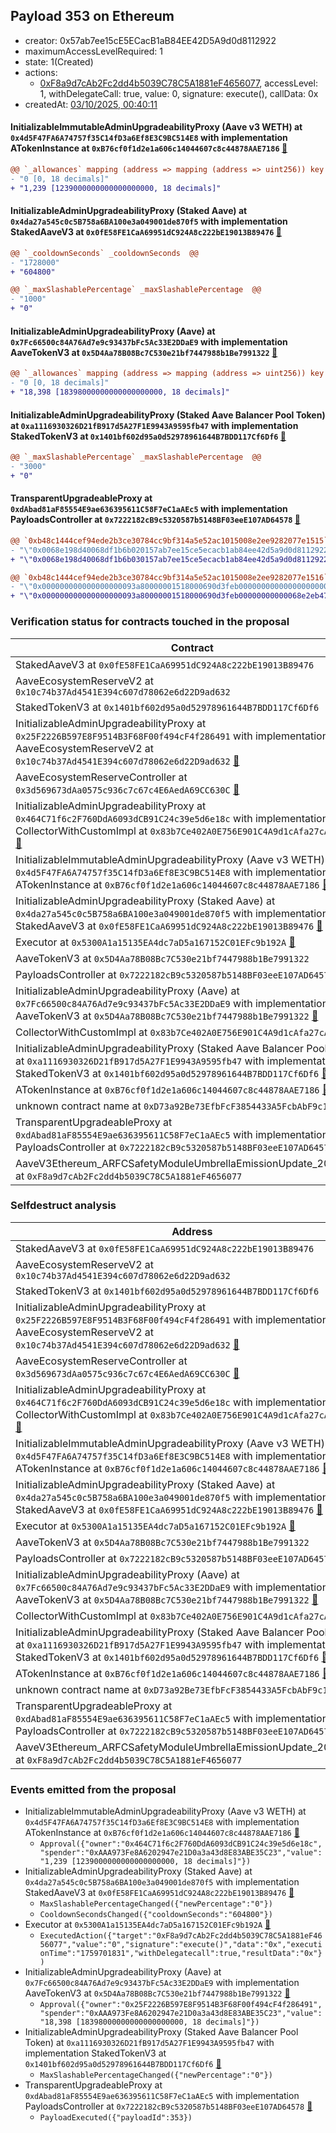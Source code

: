 ## Payload 353 on Ethereum

- creator: 0x57ab7ee15cE5ECacB1aB84EE42D5A9d0d8112922
- maximumAccessLevelRequired: 1
- state: 1(Created)
- actions:
  - [0xF8a9d7cAb2Fc2dd4b5039C78C5A1881eF4656077](https://etherscan.io/address/0xF8a9d7cAb2Fc2dd4b5039C78C5A1881eF4656077), accessLevel: 1, withDelegateCall: true, value: 0, signature: execute(), callData: 0x
- createdAt: [03/10/2025, 00:40:11](https://etherscan.io/tx/0xbbfd237884f240b7741207159e62dafc021954208c940315b94b4b1d5599bfcf)

#### InitializableImmutableAdminUpgradeabilityProxy (Aave v3 WETH) at `0x4d5F47FA6A74757f35C14fD3a6Ef8E3C9BC514E8` with implementation ATokenInstance at `0xB76cf0f1d2e1a606c14044607c8c44878AAE7186` [:ghost:](https://github.com/bgd-labs/aave-address-book  "AaveV3Ethereum.ASSETS.WETH.A_TOKEN")

```diff
@@ `_allowances` mapping (address => mapping (address => uint256)) key `0x464c71f6c2f760dda6093dcb91c24c39e5d6e18c`.0xaaa973fe8a6202947e21d0a3a43d8e83abe35c23 @@
- "0 [0, 18 decimals]"
+ "1,239 [1239000000000000000000, 18 decimals]"

```
#### InitializableAdminUpgradeabilityProxy (Staked Aave) at `0x4da27a545c0c5B758a6BA100e3a049001de870f5` with implementation StakedAaveV3 at `0x0fE58FE1CaA69951dC924A8c222bE19013B89476` [:ghost:](https://github.com/bgd-labs/aave-address-book  "AaveSafetyModule.STK_AAVE")

```diff
@@ `_cooldownSeconds` _cooldownSeconds  @@
- "1728000"
+ "604800"

@@ `_maxSlashablePercentage` _maxSlashablePercentage  @@
- "1000"
+ "0"

```
#### InitializableAdminUpgradeabilityProxy (Aave) at `0x7Fc66500c84A76Ad7e9c93437bFc5Ac33E2DDaE9` with implementation AaveTokenV3 at `0x5D4Aa78B08Bc7C530e21bf7447988b1Be7991322` [:ghost:](https://github.com/bgd-labs/aave-address-book  "AaveV2Ethereum.ASSETS.AAVE.UNDERLYING")

```diff
@@ `_allowances` mapping (address => mapping (address => uint256)) key `0x25f2226b597e8f9514b3f68f00f494cf4f286491`.0xaaa973fe8a6202947e21d0a3a43d8e83abe35c23 @@
- "0 [0, 18 decimals]"
+ "18,398 [18398000000000000000000, 18 decimals]"

```
#### InitializableAdminUpgradeabilityProxy (Staked Aave Balancer Pool Token) at `0xa1116930326D21fB917d5A27F1E9943A9595fb47` with implementation StakedTokenV3 at `0x1401bf602d95a0d52978961644B7BDD117Cf6Df6` [:ghost:](https://github.com/bgd-labs/aave-address-book  "AaveSafetyModule.STK_ABPT")

```diff
@@ `_maxSlashablePercentage` _maxSlashablePercentage  @@
- "3000"
+ "0"

```
#### TransparentUpgradeableProxy at `0xdAbad81aF85554E9ae636395611C58F7eC1aAEc5` with implementation PayloadsController at `0x7222182cB9c5320587b5148BF03eeE107AD64578` [:ghost:](https://github.com/bgd-labs/aave-address-book  "GovernanceV3Ethereum.PAYLOADS_CONTROLLER")

```diff
@@ `0xb48c1444cef94ede2b3ce30784cc9bf314a5e52ac1015008e2ee9282077e1515` raw  @@
- "\"0x0068e198d40068df1b6b020157ab7ee15ce5ecacb1ab84ee42d5a9d0d8112922\""
+ "\"0x0068e198d40068df1b6b030157ab7ee15ce5ecacb1ab84ee42d5a9d0d8112922\""

@@ `0xb48c1444cef94ede2b3ce30784cc9bf314a5e52ac1015008e2ee9282077e1516` raw  @@
- "\"0x000000000000000000093a80000001518000690d3feb00000000000000000000\""
+ "\"0x000000000000000000093a80000001518000690d3feb00000000000068e2eb47\""

```
### Verification status for contracts touched in the proposal

| Contract | Status |
|---------|------------|
| StakedAaveV3 at `0x0fE58FE1CaA69951dC924A8c222bE19013B89476` | Contract |
| AaveEcosystemReserveV2 at `0x10c74b37Ad4541E394c607d78062e6d22D9ad632` | Contract |
| StakedTokenV3 at `0x1401bf602d95a0d52978961644B7BDD117Cf6Df6` | Contract |
| InitializableAdminUpgradeabilityProxy at `0x25F2226B597E8F9514B3F68F00f494cF4f286491` with implementation AaveEcosystemReserveV2 at `0x10c74b37Ad4541E394c607d78062e6d22D9ad632` [:ghost:](https://github.com/bgd-labs/aave-address-book  "MiscEthereum.ECOSYSTEM_RESERVE") | Contract |
| AaveEcosystemReserveController at `0x3d569673dAa0575c936c7c67c4E6AedA69CC630C` [:ghost:](https://github.com/bgd-labs/aave-address-book  "MiscEthereum.AAVE_ECOSYSTEM_RESERVE_CONTROLLER") | Contract |
| InitializableAdminUpgradeabilityProxy at `0x464C71f6c2F760DdA6093dCB91C24c39e5d6e18c` with implementation CollectorWithCustomImpl at `0x83b7Ce402A0E756E901C4A9d1cAfa27cA9572afC` [:ghost:](https://github.com/bgd-labs/aave-address-book  "AaveV2Ethereum.COLLECTOR") | Contract |
| InitializableImmutableAdminUpgradeabilityProxy (Aave v3 WETH) at `0x4d5F47FA6A74757f35C14fD3a6Ef8E3C9BC514E8` with implementation ATokenInstance at `0xB76cf0f1d2e1a606c14044607c8c44878AAE7186` [:ghost:](https://github.com/bgd-labs/aave-address-book  "AaveV3Ethereum.ASSETS.WETH.A_TOKEN") | Contract |
| InitializableAdminUpgradeabilityProxy (Staked Aave) at `0x4da27a545c0c5B758a6BA100e3a049001de870f5` with implementation StakedAaveV3 at `0x0fE58FE1CaA69951dC924A8c222bE19013B89476` [:ghost:](https://github.com/bgd-labs/aave-address-book  "AaveSafetyModule.STK_AAVE") | Contract |
| Executor at `0x5300A1a15135EA4dc7aD5a167152C01EFc9b192A` [:ghost:](https://github.com/bgd-labs/aave-address-book  "AaveV2Ethereum.POOL_ADMIN") | Contract |
| AaveTokenV3 at `0x5D4Aa78B08Bc7C530e21bf7447988b1Be7991322` | Contract |
| PayloadsController at `0x7222182cB9c5320587b5148BF03eeE107AD64578` | Contract |
| InitializableAdminUpgradeabilityProxy (Aave) at `0x7Fc66500c84A76Ad7e9c93437bFc5Ac33E2DDaE9` with implementation AaveTokenV3 at `0x5D4Aa78B08Bc7C530e21bf7447988b1Be7991322` [:ghost:](https://github.com/bgd-labs/aave-address-book  "AaveV2Ethereum.ASSETS.AAVE.UNDERLYING") | Contract |
| CollectorWithCustomImpl at `0x83b7Ce402A0E756E901C4A9d1cAfa27cA9572afC` | Contract |
| InitializableAdminUpgradeabilityProxy (Staked Aave Balancer Pool Token) at `0xa1116930326D21fB917d5A27F1E9943A9595fb47` with implementation StakedTokenV3 at `0x1401bf602d95a0d52978961644B7BDD117Cf6Df6` [:ghost:](https://github.com/bgd-labs/aave-address-book  "AaveSafetyModule.STK_ABPT") | Contract |
| ATokenInstance at `0xB76cf0f1d2e1a606c14044607c8c44878AAE7186` [:ghost:](https://github.com/bgd-labs/aave-address-book  "AaveV3Ethereum.DEFAULT_A_TOKEN_IMPL") | Contract |
| unknown contract name at `0xD73a92Be73EfbFcF3854433A5FcbAbF9c1316073` | EOA |
| TransparentUpgradeableProxy at `0xdAbad81aF85554E9ae636395611C58F7eC1aAEc5` with implementation PayloadsController at `0x7222182cB9c5320587b5148BF03eeE107AD64578` [:ghost:](https://github.com/bgd-labs/aave-address-book  "GovernanceV3Ethereum.PAYLOADS_CONTROLLER") | Contract |
| AaveV3Ethereum_ARFCSafetyModuleUmbrellaEmissionUpdate_20250918 at `0xF8a9d7cAb2Fc2dd4b5039C78C5A1881eF4656077` | Contract |

### Selfdestruct analysis

| Address | Result |
|---------|------------|
| StakedAaveV3 at `0x0fE58FE1CaA69951dC924A8c222bE19013B89476` | DelegateCall |
| AaveEcosystemReserveV2 at `0x10c74b37Ad4541E394c607d78062e6d22D9ad632` | Safe |
| StakedTokenV3 at `0x1401bf602d95a0d52978961644B7BDD117Cf6Df6` | Safe |
| InitializableAdminUpgradeabilityProxy at `0x25F2226B597E8F9514B3F68F00f494cF4f286491` with implementation AaveEcosystemReserveV2 at `0x10c74b37Ad4541E394c607d78062e6d22D9ad632` [:ghost:](https://github.com/bgd-labs/aave-address-book  "MiscEthereum.ECOSYSTEM_RESERVE") | DelegateCall |
| AaveEcosystemReserveController at `0x3d569673dAa0575c936c7c67c4E6AedA69CC630C` [:ghost:](https://github.com/bgd-labs/aave-address-book  "MiscEthereum.AAVE_ECOSYSTEM_RESERVE_CONTROLLER") | Safe |
| InitializableAdminUpgradeabilityProxy at `0x464C71f6c2F760DdA6093dCB91C24c39e5d6e18c` with implementation CollectorWithCustomImpl at `0x83b7Ce402A0E756E901C4A9d1cAfa27cA9572afC` [:ghost:](https://github.com/bgd-labs/aave-address-book  "AaveV2Ethereum.COLLECTOR") | DelegateCall |
| InitializableImmutableAdminUpgradeabilityProxy (Aave v3 WETH) at `0x4d5F47FA6A74757f35C14fD3a6Ef8E3C9BC514E8` with implementation ATokenInstance at `0xB76cf0f1d2e1a606c14044607c8c44878AAE7186` [:ghost:](https://github.com/bgd-labs/aave-address-book  "AaveV3Ethereum.ASSETS.WETH.A_TOKEN") | DelegateCall |
| InitializableAdminUpgradeabilityProxy (Staked Aave) at `0x4da27a545c0c5B758a6BA100e3a049001de870f5` with implementation StakedAaveV3 at `0x0fE58FE1CaA69951dC924A8c222bE19013B89476` [:ghost:](https://github.com/bgd-labs/aave-address-book  "AaveSafetyModule.STK_AAVE") | DelegateCall |
| Executor at `0x5300A1a15135EA4dc7aD5a167152C01EFc9b192A` [:ghost:](https://github.com/bgd-labs/aave-address-book  "AaveV2Ethereum.POOL_ADMIN") | DelegateCall |
| AaveTokenV3 at `0x5D4Aa78B08Bc7C530e21bf7447988b1Be7991322` | Safe |
| PayloadsController at `0x7222182cB9c5320587b5148BF03eeE107AD64578` | Safe |
| InitializableAdminUpgradeabilityProxy (Aave) at `0x7Fc66500c84A76Ad7e9c93437bFc5Ac33E2DDaE9` with implementation AaveTokenV3 at `0x5D4Aa78B08Bc7C530e21bf7447988b1Be7991322` [:ghost:](https://github.com/bgd-labs/aave-address-book  "AaveV2Ethereum.ASSETS.AAVE.UNDERLYING") | DelegateCall |
| CollectorWithCustomImpl at `0x83b7Ce402A0E756E901C4A9d1cAfa27cA9572afC` | Safe |
| InitializableAdminUpgradeabilityProxy (Staked Aave Balancer Pool Token) at `0xa1116930326D21fB917d5A27F1E9943A9595fb47` with implementation StakedTokenV3 at `0x1401bf602d95a0d52978961644B7BDD117Cf6Df6` [:ghost:](https://github.com/bgd-labs/aave-address-book  "AaveSafetyModule.STK_ABPT") | DelegateCall |
| ATokenInstance at `0xB76cf0f1d2e1a606c14044607c8c44878AAE7186` [:ghost:](https://github.com/bgd-labs/aave-address-book  "AaveV3Ethereum.DEFAULT_A_TOKEN_IMPL") | Safe |
| unknown contract name at `0xD73a92Be73EfbFcF3854433A5FcbAbF9c1316073` | EOA |
| TransparentUpgradeableProxy at `0xdAbad81aF85554E9ae636395611C58F7eC1aAEc5` with implementation PayloadsController at `0x7222182cB9c5320587b5148BF03eeE107AD64578` [:ghost:](https://github.com/bgd-labs/aave-address-book  "GovernanceV3Ethereum.PAYLOADS_CONTROLLER") | DelegateCall |
| AaveV3Ethereum_ARFCSafetyModuleUmbrellaEmissionUpdate_20250918 at `0xF8a9d7cAb2Fc2dd4b5039C78C5A1881eF4656077` | Safe |

### Events emitted from the proposal

- InitializableImmutableAdminUpgradeabilityProxy (Aave v3 WETH) at `0x4d5F47FA6A74757f35C14fD3a6Ef8E3C9BC514E8` with implementation ATokenInstance at `0xB76cf0f1d2e1a606c14044607c8c44878AAE7186` [:ghost:](https://github.com/bgd-labs/aave-address-book  "AaveV3Ethereum.ASSETS.WETH.A_TOKEN")
  - `Approval({"owner":"0x464C71f6c2F760DdA6093dCB91C24c39e5d6e18c","spender":"0xAAA973Fe8A6202947e21D0a3a43d8E83ABE35C23","value":"1,239 [1239000000000000000000, 18 decimals]"})`
- InitializableAdminUpgradeabilityProxy (Staked Aave) at `0x4da27a545c0c5B758a6BA100e3a049001de870f5` with implementation StakedAaveV3 at `0x0fE58FE1CaA69951dC924A8c222bE19013B89476` [:ghost:](https://github.com/bgd-labs/aave-address-book  "AaveSafetyModule.STK_AAVE")
  - `MaxSlashablePercentageChanged({"newPercentage":"0"})`
  - `CooldownSecondsChanged({"cooldownSeconds":"604800"})`
- Executor at `0x5300A1a15135EA4dc7aD5a167152C01EFc9b192A` [:ghost:](https://github.com/bgd-labs/aave-address-book  "AaveV2Ethereum.POOL_ADMIN")
  - `ExecutedAction({"target":"0xF8a9d7cAb2Fc2dd4b5039C78C5A1881eF4656077","value":"0","signature":"execute()","data":"0x","executionTime":"1759701831","withDelegatecall":true,"resultData":"0x"})`
- InitializableAdminUpgradeabilityProxy (Aave) at `0x7Fc66500c84A76Ad7e9c93437bFc5Ac33E2DDaE9` with implementation AaveTokenV3 at `0x5D4Aa78B08Bc7C530e21bf7447988b1Be7991322` [:ghost:](https://github.com/bgd-labs/aave-address-book  "AaveV2Ethereum.ASSETS.AAVE.UNDERLYING")
  - `Approval({"owner":"0x25F2226B597E8F9514B3F68F00f494cF4f286491","spender":"0xAAA973Fe8A6202947e21D0a3a43d8E83ABE35C23","value":"18,398 [18398000000000000000000, 18 decimals]"})`
- InitializableAdminUpgradeabilityProxy (Staked Aave Balancer Pool Token) at `0xa1116930326D21fB917d5A27F1E9943A9595fb47` with implementation StakedTokenV3 at `0x1401bf602d95a0d52978961644B7BDD117Cf6Df6` [:ghost:](https://github.com/bgd-labs/aave-address-book  "AaveSafetyModule.STK_ABPT")
  - `MaxSlashablePercentageChanged({"newPercentage":"0"})`
- TransparentUpgradeableProxy at `0xdAbad81aF85554E9ae636395611C58F7eC1aAEc5` with implementation PayloadsController at `0x7222182cB9c5320587b5148BF03eeE107AD64578` [:ghost:](https://github.com/bgd-labs/aave-address-book  "GovernanceV3Ethereum.PAYLOADS_CONTROLLER")
  - `PayloadExecuted({"payloadId":353})`
